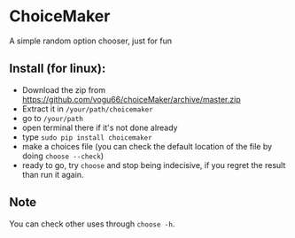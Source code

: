 # ChoiceMaker
A simple random option chooser, just for fun

## Install (for linux): 

+ Download the zip from https://github.com/vogu66/choiceMaker/archive/master.zip
+ Extract it in `/your/path/choicemaker`
+ go to `/your/path`
+ open terminal there if it's not done already
+ type `sudo pip install choicemaker`
+ make a choices file (you can check the default location of the file by doing `choose --check`)
+ ready to go, try `choose` and stop being indecisive, if you regret the result than run it again.

## Note

You can check other uses through `choose -h`.
